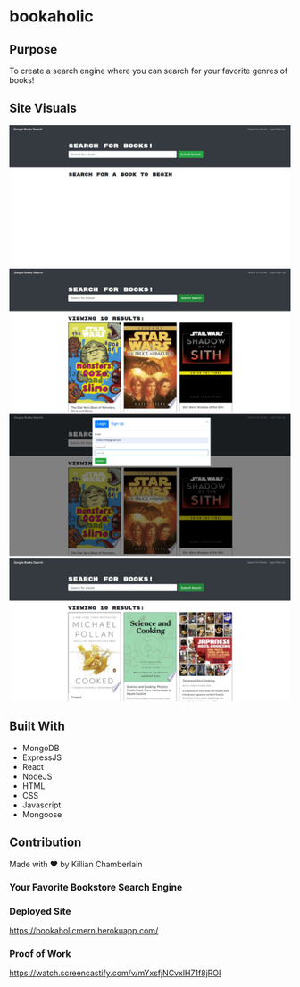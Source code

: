 # bookaholic

## Purpose
To create a search engine where you can search for your favorite genres of books!

## Site Visuals
![Screenshot](images/BH-1.JPG "bookaholic")
![Screenshot](images/BH-2.JPG "bookaholic")
![Screenshot](images/BH-3.JPG "bookaholic")
![Screenshot](images/BH-4.JPG "bookaholic")

## Built With
* MongoDB
* ExpressJS
* React
* NodeJS
* HTML
* CSS
* Javascript
* Mongoose

## Contribution
Made with ❤️ by Killian Chamberlain

### Your Favorite Bookstore Search Engine

### Deployed Site

https://bookaholicmern.herokuapp.com/

### Proof of Work

https://watch.screencastify.com/v/mYxsfjNCvxlH71f8jROI